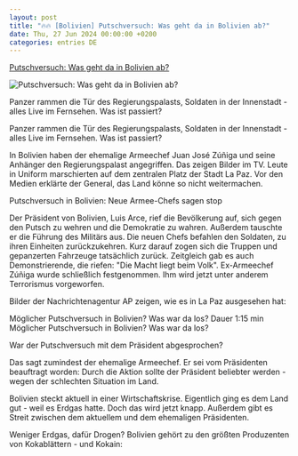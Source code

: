 ```yaml
---
layout: post
title: "🔥🔥 [Bolivien] Putschversuch: Was geht da in Bolivien ab?"
date: Thu, 27 Jun 2024 00:00:00 +0200
categories: entries DE
---
```

[Putschversuch: Was geht da in Bolivien ab?](https://www.dasding.de/newszone/putschversuch-bolivien-krise-100.html)

![Putschversuch: Was geht da in Bolivien ab?](https://www.dasding.de/newszone/1719473331199%2Cbolivien-putschversuch-soldaten-praesidentenpalast-100~_v-16x9@2dL_-6c42aff4e68b43c7868c3240d3ebfa29867457da.jpg)

Panzer rammen die Tür des Regierungspalasts, Soldaten in der Innenstadt - alles Live im Fernsehen. Was ist passiert?

Panzer rammen die Tür des Regierungspalasts, Soldaten in der Innenstadt - alles Live im Fernsehen. Was ist passiert?

In Bolivien haben der ehemalige Armeechef Juan José Zúñiga und seine Anhänger den Regierungspalast angegriffen. Das zeigen Bilder im TV. Leute in Uniform marschierten auf dem zentralen Platz der Stadt La Paz. Vor den Medien erklärte der General, das Land könne so nicht weitermachen.

Putschversuch in Bolivien: Neue Armee-Chefs sagen stop

Der Präsident von Bolivien, Luis Arce, rief die Bevölkerung auf, sich gegen den Putsch zu wehren und die Demokratie zu wahren. Außerdem tauschte er die Führung des Militärs aus. Die neuen Chefs befahlen den Soldaten, zu ihren Einheiten zurückzukehren. Kurz darauf zogen sich die Truppen und gepanzerten Fahrzeuge tatsächlich zurück. Zeitgleich gab es auch Demonstrierende, die riefen: "Die Macht liegt beim Volk". Ex-Armeechef Zúñiga wurde schließlich festgenommen. Ihm wird jetzt unter anderem Terrorismus vorgeworfen.

Bilder der Nachrichtenagentur AP zeigen, wie es in La Paz ausgesehen hat:

Möglicher Putschversuch in Bolivien? Was war da los? Dauer 1:15 min Möglicher Putschversuch in Bolivien? Was war da los?

War der Putschversuch mit dem Präsident abgesprochen?

Das sagt zumindest der ehemalige Armeechef. Er sei vom Präsidenten beauftragt worden: Durch die Aktion sollte der Präsident beliebter werden - wegen der schlechten Situation im Land.

Bolivien steckt aktuell in einer Wirtschaftskrise. Eigentlich ging es dem Land gut - weil es Erdgas hatte. Doch das wird jetzt knapp. Außerdem gibt es Streit zwischen dem aktuellem und dem ehemaligen Präsidenten.

Weniger Erdgas, dafür Drogen? Bolivien gehört zu den größten Produzenten von Kokablättern - und Kokain:

